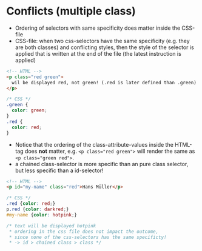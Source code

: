 # Conflicts (multiple class)

- Ordering of selectors with same specificity does matter inside the CSS-file
- CSS-file: when two css-selectors have the same specificity (e.g. they are both classes) and conflicting styles, then the style of the selector is applied that is written at the end of the file (the latest instruction is applied)
```html
<!-- HTML -->
<p class="red green">
  wil be displayed red, not green! (.red is later defined than .green)
</p>
```

```css
/* CSS */ 
.green {
  color: green;
}
.red {
  color: red;
}
```

- Notice that the ordering of the class-attribute-values inside the HTML-tag does **not** matter, e.g. `<p class="red green">` will render the same as `<p class="green red">`.
- a chained class-selector is more specific than an pure class selector, but less specific than a id-selector!
```html
<!-- HTML -->
<p id="my-name" class="red">Hans Müller</p>
```
```css
/* CSS */
.red {color: red;}
p.red {color: darkred;}
#my-name {color: hotpink;}

/* text will be displayed hotpink
 * ordering in the css file does not impact the outcome,
 * since none of the css-selectors has the same specificty! 
 * -> id > chained class > class */ 
```
